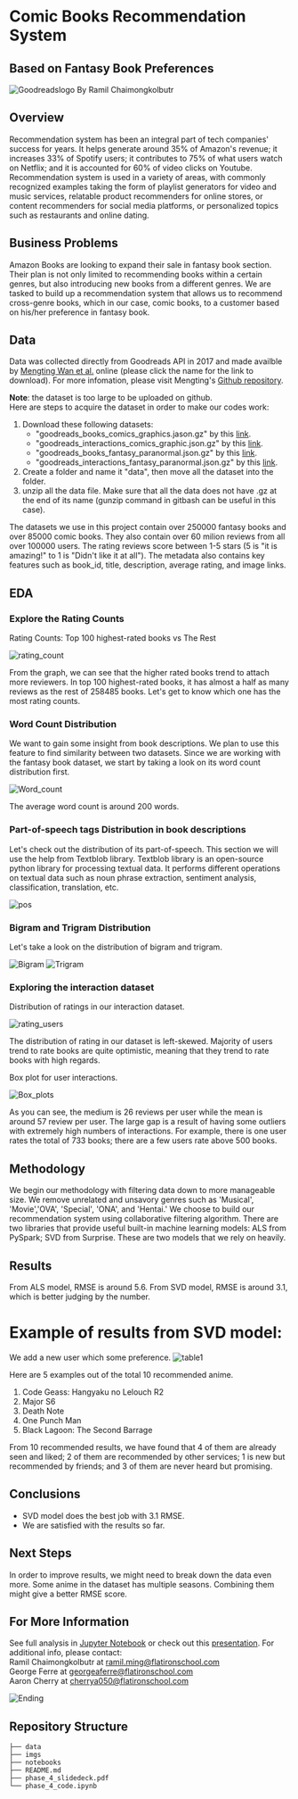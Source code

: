 # Comic Books Recommendation System  
## Based on Fantasy Book Preferences
![Goodreadslogo](./images/logo.jpg)
By Ramil Chaimongkolbutr

## Overview

Recommendation system has been an integral part of tech companies' success for years. It helps generate around 35% of Amazon's revenue; it increases 33% of Spotify users; it contributes to 75% of what users watch on Netflix; and it is accounted for 60% of video clicks on Youtube. Recommendation system is used in a variety of areas, with commonly recognized examples taking the form of playlist generators for video and music services, relatable product recommenders for online stores, or content recommenders for social media platforms, or personalized topics such as restaurants and online dating.

## Business Problems

Amazon Books are looking to expand their sale in fantasy book section. Their plan is not only limited to recommending books within a certain genres, but also introducing new books from a different genres. We are tasked to build up a recommendation system that allows us to recommend cross-genre books, which in our case, comic books, to a customer based on his/her preference in fantasy book.

## Data

Data was collected directly from Goodreads API in 2017 and made availble by [Mengting Wan et al.](https://sites.google.com/eng.ucsd.edu/ucsdbookgraph/home) online (please click the name for the link to download). For more infomation, please visit Mengting's [Github repository](https://github.com/MengtingWan/goodreads).

**Note**: the dataset is too large to be uploaded on github.  
Here are steps to acquire the dataset in order to make our codes work:
1. Download these following datasets:
    - "goodreads_books_comics_graphics.jason.gz" by this [link](https://drive.google.com/uc?id=1ICk5x0HXvXDp5Zt54CKPh5qz1HyUIn9m).
    - "goodreads_interactions_comics_graphic.json.gz" by this [link](https://drive.google.com/uc?id=1CCj-cQw_mJLMdvF_YYfQ7ibKA-dC_GA2).
    - "goodreads_books_fantasy_paranormal.json.gz" by this [link](https://drive.google.com/uc?id=1x8IudloezYEg6qDTPxuBkqGuQ3xIBKrt).
    - "goodreads_interactions_fantasy_paranormal.json.gz" by this [link](https://drive.google.com/uc?id=1EFHocJIh5nknbUMcz4LnrMEJkwW3Vk6h).
2.    Create a folder and name it "data", then move all the dataset into the folder.
3.    unzip all the data file. Make sure that all the data does not have .gz at the end of its name (gunzip command in gitbash can be useful in this case).  

The datasets we use in this project contain over 250000 fantasy books and over 85000 comic books. They also contain over 60 milion reviews from all over 100000 users. The rating reviews score between 1-5 stars (5 is "it is amazing!" to 1 is "Didn't like it at all"). The metadata also contains key features such as book_id, title, description, average rating, and image links.

## EDA
### Explore the Rating Counts
Rating Counts: Top 100 highest-rated books vs The Rest 

![rating_count](./images/Top100.png)

From the graph, we can see that the higher rated books trend to attach more reviewers. In top 100 highest-rated books, it has almost a half as many reviews as the rest of 258485 books. Let's get to know which one has the most rating counts.

### Word Count Distribution
We want to gain some insight from book descriptions. We plan to use this feature to find similarity between two datasets. Since we are working with the fantasy book dataset, we start by taking a look on its word count distribution first.

![Word_count](./images/word_counts_new.png)

The average word count is around 200 words.

### Part-of-speech tags Distribution in book descriptions
Let's check out the distribution of its part-of-speech. This section we will use the help from Textblob library. Textblob library is an open-source python library for processing textual data. It performs different operations on textual data such as noun phrase extraction, sentiment analysis, classification, translation, etc.

![pos](./images/POS.png)

### Bigram and Trigram Distribution
Let's take a look on the distribution of bigram and trigram.

![Bigram](./images/bigram_new.png)
![Trigram](./images/trigram.png)

### Exploring the interaction dataset
Distribution of ratings in our interaction dataset.

![rating_users](./images/rating_dist_new.png)

The distribution of rating in our dataset is left-skewed. Majority of users trend to rate books are quite optimistic, meaning that they trend to rate books with high regards.

Box plot for user interactions.

![Box_plots](./images/box_users.png)

As you can see, the medium is 26 reviews per user while the mean is around 57 review per user. The large gap is a result of having some outliers with extremely high numbers of interactions. For example, there is one user rates the total of 733 books; there are a few users rate above 500 books.

## Methodology

We begin our methodology with filtering data down to more manageable size. We remove unrelated and unsavory genres such as 'Musical', 'Movie','OVA', 'Special', 'ONA', and 'Hentai.' We choose to build our recommendation system using collaborative filtering algorithm. There are two libraries that provide useful built-in machine learning models: ALS from PySpark; SVD from Surprise. These are two models that we rely on heavily.  


## Results

From ALS model, RMSE is around 5.6.
From SVD model, RMSE is around 3.1, which is better judging by the number.

# Example of results from SVD model:
We add a new user which some preference.
![table1](./imgs/input.png)

Here are 5 examples out of the total 10 recommended anime.
1. Code Geass: Hangyaku no Lelouch R2
2. Major S6
3. Death Note
4. One Punch Man
5. Black Lagoon: The Second Barrage

From 10 recommended results, we have found that 4 of them are already seen and liked; 2 of them are recommended by other services; 1 is new but recommended by friends; and 3 of them are never heard but promising.

## Conclusions

- SVD model does the best job with 3.1 RMSE.
- We are satisfied with the results so far.

## Next Steps

In order to improve results, we might need to break down the data even more. Some anime in the dataset has multiple seasons. Combining them might give a better RMSE score. 
 
## For More Information

See full analysis in [Jupyter Notebook](./phase_4_code.ipynb) or check out this [presentation](./phase_4_slidedeck.pdf). 
For additional info, please contact:  
Ramil Chaimongkolbutr at [ramil.ming@flatironschool.com](mailto:ramil.ming@flatironschool.com)  
George Ferre at [georgeaferre@flatironschool.com](mailto:georgeaferre@flatironschool.com)  
Aaron Cherry at [cherrya050@flatironschool.com](mailto:cherrya050@flatironschool.com)

![Ending](./imgs/endinggif.gif)

## Repository Structure

```
├── data
├── imgs
├── notebooks
├── README.md
├── phase_4_slidedeck.pdf
└── phase_4_code.ipynb
```
